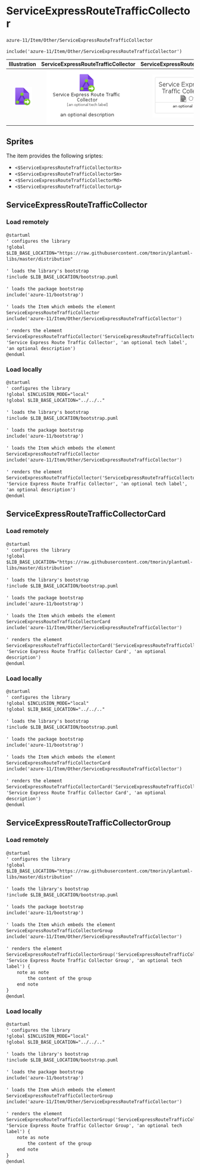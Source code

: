 # ServiceExpressRouteTrafficCollector


```text
azure-11/Item/Other/ServiceExpressRouteTrafficCollector
```

```text
include('azure-11/Item/Other/ServiceExpressRouteTrafficCollector')
```



| Illustration | ServiceExpressRouteTrafficCollector | ServiceExpressRouteTrafficCollectorCard | ServiceExpressRouteTrafficCollectorGroup |
| :---: | :---: | :---: | :---: |
| ![illustration for Illustration](../../../azure-11/Item/Other/ServiceExpressRouteTrafficCollector.png) | ![illustration for ServiceExpressRouteTrafficCollector](../../../azure-11/Item/Other/ServiceExpressRouteTrafficCollector.Local.png) | ![illustration for ServiceExpressRouteTrafficCollectorCard](../../../azure-11/Item/Other/ServiceExpressRouteTrafficCollectorCard.Local.png) | ![illustration for ServiceExpressRouteTrafficCollectorGroup](../../../azure-11/Item/Other/ServiceExpressRouteTrafficCollectorGroup.Local.png) |



## Sprites
The item provides the following sriptes:

- `<$ServiceExpressRouteTrafficCollectorXs>`
- `<$ServiceExpressRouteTrafficCollectorSm>`
- `<$ServiceExpressRouteTrafficCollectorMd>`
- `<$ServiceExpressRouteTrafficCollectorLg>`





## ServiceExpressRouteTrafficCollector

### Load remotely
```plantuml
@startuml
' configures the library
!global $LIB_BASE_LOCATION="https://raw.githubusercontent.com/tmorin/plantuml-libs/master/distribution"

' loads the library's bootstrap
!include $LIB_BASE_LOCATION/bootstrap.puml

' loads the package bootstrap
include('azure-11/bootstrap')

' loads the Item which embeds the element ServiceExpressRouteTrafficCollector
include('azure-11/Item/Other/ServiceExpressRouteTrafficCollector')

' renders the element
ServiceExpressRouteTrafficCollector('ServiceExpressRouteTrafficCollector', 'Service Express Route Traffic Collector', 'an optional tech label', 'an optional description')
@enduml
```

### Load locally
```plantuml
@startuml
' configures the library
!global $INCLUSION_MODE="local"
!global $LIB_BASE_LOCATION="../../.."

' loads the library's bootstrap
!include $LIB_BASE_LOCATION/bootstrap.puml

' loads the package bootstrap
include('azure-11/bootstrap')

' loads the Item which embeds the element ServiceExpressRouteTrafficCollector
include('azure-11/Item/Other/ServiceExpressRouteTrafficCollector')

' renders the element
ServiceExpressRouteTrafficCollector('ServiceExpressRouteTrafficCollector', 'Service Express Route Traffic Collector', 'an optional tech label', 'an optional description')
@enduml
```

## ServiceExpressRouteTrafficCollectorCard

### Load remotely
```plantuml
@startuml
' configures the library
!global $LIB_BASE_LOCATION="https://raw.githubusercontent.com/tmorin/plantuml-libs/master/distribution"

' loads the library's bootstrap
!include $LIB_BASE_LOCATION/bootstrap.puml

' loads the package bootstrap
include('azure-11/bootstrap')

' loads the Item which embeds the element ServiceExpressRouteTrafficCollectorCard
include('azure-11/Item/Other/ServiceExpressRouteTrafficCollector')

' renders the element
ServiceExpressRouteTrafficCollectorCard('ServiceExpressRouteTrafficCollectorCard', 'Service Express Route Traffic Collector Card', 'an optional description')
@enduml
```

### Load locally
```plantuml
@startuml
' configures the library
!global $INCLUSION_MODE="local"
!global $LIB_BASE_LOCATION="../../.."

' loads the library's bootstrap
!include $LIB_BASE_LOCATION/bootstrap.puml

' loads the package bootstrap
include('azure-11/bootstrap')

' loads the Item which embeds the element ServiceExpressRouteTrafficCollectorCard
include('azure-11/Item/Other/ServiceExpressRouteTrafficCollector')

' renders the element
ServiceExpressRouteTrafficCollectorCard('ServiceExpressRouteTrafficCollectorCard', 'Service Express Route Traffic Collector Card', 'an optional description')
@enduml
```

## ServiceExpressRouteTrafficCollectorGroup

### Load remotely
```plantuml
@startuml
' configures the library
!global $LIB_BASE_LOCATION="https://raw.githubusercontent.com/tmorin/plantuml-libs/master/distribution"

' loads the library's bootstrap
!include $LIB_BASE_LOCATION/bootstrap.puml

' loads the package bootstrap
include('azure-11/bootstrap')

' loads the Item which embeds the element ServiceExpressRouteTrafficCollectorGroup
include('azure-11/Item/Other/ServiceExpressRouteTrafficCollector')

' renders the element
ServiceExpressRouteTrafficCollectorGroup('ServiceExpressRouteTrafficCollectorGroup', 'Service Express Route Traffic Collector Group', 'an optional tech label') {
    note as note
        the content of the group
    end note
}
@enduml
```

### Load locally
```plantuml
@startuml
' configures the library
!global $INCLUSION_MODE="local"
!global $LIB_BASE_LOCATION="../../.."

' loads the library's bootstrap
!include $LIB_BASE_LOCATION/bootstrap.puml

' loads the package bootstrap
include('azure-11/bootstrap')

' loads the Item which embeds the element ServiceExpressRouteTrafficCollectorGroup
include('azure-11/Item/Other/ServiceExpressRouteTrafficCollector')

' renders the element
ServiceExpressRouteTrafficCollectorGroup('ServiceExpressRouteTrafficCollectorGroup', 'Service Express Route Traffic Collector Group', 'an optional tech label') {
    note as note
        the content of the group
    end note
}
@enduml
```

